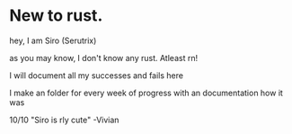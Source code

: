 # New to rust.

hey, I am Siro (Serutrix) 

as you may know, I don't know any rust. Atleast rn!

I will document all my successes and fails here

I make an folder for every week of progress with an documentation how it was

10/10 "Siro is rly cute" -Vivian